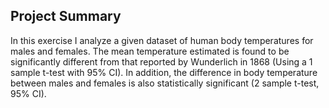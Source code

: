 ## Project Summary

In this exercise I analyze a given dataset of human body temperatures for males and females. The mean temperature estimated is found to be significantly different from that reported by Wunderlich in 1868 (Using a 1 sample t-test with 95% CI). In addition, the difference in body temperature between males and females is also statistically significant (2 sample t-test, 95% CI). 
